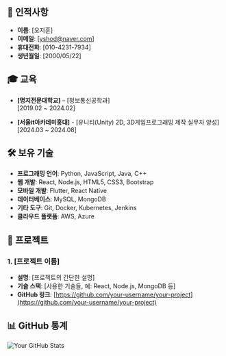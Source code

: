 ## 👤 인적사항
- **이름**: [오지훈]
- **이메일**: [yshod@naver.com]
- **휴대전화**: [010-4231-7934]
- **생년월일**: [2000/05/22]

## 🎓 교육
- **[명지전문대학교]** – [정보통신공학과]  
  [2019.02 ~ 2024.02]
  
- **[서울it아카데미홍대]** - [유니티(Unity) 2D, 3D게임프로그래밍 제작 실무자 양성]
  [2024.03 ~ 2024.08]

## 🛠️ 보유 기술
- **프로그래밍 언어**: Python, JavaScript, Java, C++
- **웹 개발**: React, Node.js, HTML5, CSS3, Bootstrap
- **모바일 개발**: Flutter, React Native
- **데이터베이스**: MySQL, MongoDB
- **기타 도구**: Git, Docker, Kubernetes, Jenkins
- **클라우드 플랫폼**: AWS, Azure

## 💼 프로젝트
### 1. [프로젝트 이름]
- **설명**: [프로젝트의 간단한 설명]
- **기술 스택**: [사용한 기술들, 예: React, Node.js, MongoDB 등]
- **GitHub 링크**: [https://github.com/your-username/your-project](https://github.com/your-username/your-project)
 
## 📊 GitHub 통계
![Your GitHub Stats](https://github-readme-stats.vercel.app/api?username=your-github-username&show_icons=true&count_private=true&hide_title=true)


